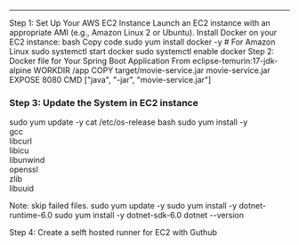 ---------------------------
Step 1: Set Up Your AWS EC2 Instance
Launch an EC2 instance with an appropriate AMI (e.g., Amazon Linux 2 or Ubuntu).
Install Docker on your EC2 instance:
bash
Copy code
sudo yum install docker -y    # For Amazon Linux
sudo systemctl start docker
sudo systemctl enable docker
Step 2: Docker file for Your Spring Boot Application
	From eclipse-temurin:17-jdk-alpine
	WORKDIR /app
	COPY target/movie-service.jar movie-service.jar
	EXPOSE 8080
	CMD ["java", "-jar", "movie-service.jar"]

### **Step 3: Update the System in EC2 instance**
sudo yum update -y
cat /etc/os-release
bash
sudo yum install -y \
    gcc \
    libcurl \
    libicu \
    libunwind \
    openssl \
    zlib \
    libuuid
	
Note: skip failed files.
   sudo yum update -y
sudo yum install -y dotnet-runtime-6.0
sudo yum install -y dotnet-sdk-6.0
dotnet --version

Step 4: Create a selft hosted runner for EC2 with Guthub
